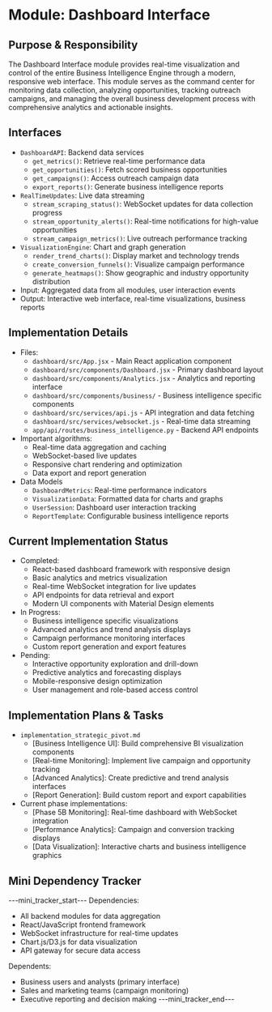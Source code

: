 # Module: Dashboard Interface

## Purpose & Responsibility
The Dashboard Interface module provides real-time visualization and control of the entire Business Intelligence Engine through a modern, responsive web interface. This module serves as the command center for monitoring data collection, analyzing opportunities, tracking outreach campaigns, and managing the overall business development process with comprehensive analytics and actionable insights.

## Interfaces
* `DashboardAPI`: Backend data services
  * `get_metrics()`: Retrieve real-time performance data
  * `get_opportunities()`: Fetch scored business opportunities
  * `get_campaigns()`: Access outreach campaign data
  * `export_reports()`: Generate business intelligence reports
* `RealTimeUpdates`: Live data streaming
  * `stream_scraping_status()`: WebSocket updates for data collection progress
  * `stream_opportunity_alerts()`: Real-time notifications for high-value opportunities
  * `stream_campaign_metrics()`: Live outreach performance tracking
* `VisualizationEngine`: Chart and graph generation
  * `render_trend_charts()`: Display market and technology trends
  * `create_conversion_funnels()`: Visualize campaign performance
  * `generate_heatmaps()`: Show geographic and industry opportunity distribution
* Input: Aggregated data from all modules, user interaction events
* Output: Interactive web interface, real-time visualizations, business reports

## Implementation Details
* Files:
  - `dashboard/src/App.jsx` - Main React application component
  - `dashboard/src/components/Dashboard.jsx` - Primary dashboard layout
  - `dashboard/src/components/Analytics.jsx` - Analytics and reporting interface
  - `dashboard/src/components/business/` - Business intelligence specific components
  - `dashboard/src/services/api.js` - API integration and data fetching
  - `dashboard/src/services/websocket.js` - Real-time data streaming
  - `app/api/routes/business_intelligence.py` - Backend API endpoints
* Important algorithms:
  - Real-time data aggregation and caching
  - WebSocket-based live updates
  - Responsive chart rendering and optimization
  - Data export and report generation
* Data Models
  - `DashboardMetrics`: Real-time performance indicators
  - `VisualizationData`: Formatted data for charts and graphs
  - `UserSession`: Dashboard user interaction tracking
  - `ReportTemplate`: Configurable business intelligence reports

## Current Implementation Status
* Completed:
  - React-based dashboard framework with responsive design
  - Basic analytics and metrics visualization
  - Real-time WebSocket integration for live updates
  - API endpoints for data retrieval and export
  - Modern UI components with Material Design elements
* In Progress:
  - Business intelligence specific visualizations
  - Advanced analytics and trend analysis displays
  - Campaign performance monitoring interfaces
  - Custom report generation and export features
* Pending:
  - Interactive opportunity exploration and drill-down
  - Predictive analytics and forecasting displays
  - Mobile-responsive design optimization
  - User management and role-based access control

## Implementation Plans & Tasks
* `implementation_strategic_pivot.md`
  - [Business Intelligence UI]: Build comprehensive BI visualization components
  - [Real-time Monitoring]: Implement live campaign and opportunity tracking
  - [Advanced Analytics]: Create predictive and trend analysis interfaces
  - [Report Generation]: Build custom report and export capabilities
* Current phase implementations:
  - [Phase 5B Monitoring]: Real-time dashboard with WebSocket integration
  - [Performance Analytics]: Campaign and conversion tracking displays
  - [Data Visualization]: Interactive charts and business intelligence graphics

## Mini Dependency Tracker
---mini_tracker_start---
Dependencies:
- All backend modules for data aggregation
- React/JavaScript frontend framework
- WebSocket infrastructure for real-time updates
- Chart.js/D3.js for data visualization
- API gateway for secure data access

Dependents:
- Business users and analysts (primary interface)
- Sales and marketing teams (campaign monitoring)
- Executive reporting and decision making
---mini_tracker_end---